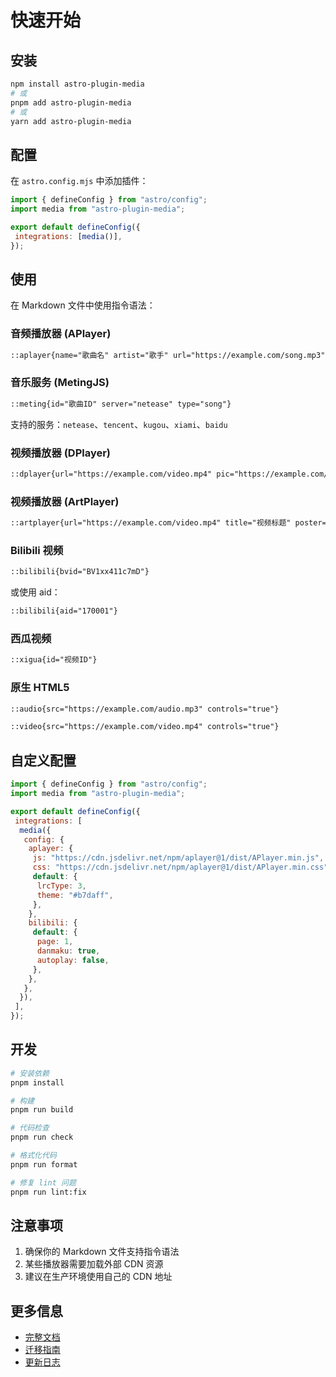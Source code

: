# 快速开始

## 安装

```bash
npm install astro-plugin-media
# 或
pnpm add astro-plugin-media
# 或
yarn add astro-plugin-media
```

## 配置

在 `astro.config.mjs` 中添加插件：

```js
import { defineConfig } from "astro/config";
import media from "astro-plugin-media";

export default defineConfig({
 integrations: [media()],
});
```

## 使用

在 Markdown 文件中使用指令语法：

### 音频播放器 (APlayer)

```markdown
::aplayer{name="歌曲名" artist="歌手" url="https://example.com/song.mp3" cover="https://example.com/cover.jpg"}
```

### 音乐服务 (MetingJS)

```markdown
::meting{id="歌曲ID" server="netease" type="song"}
```

支持的服务：`netease`、`tencent`、`kugou`、`xiami`、`baidu`

### 视频播放器 (DPlayer)

```markdown
::dplayer{url="https://example.com/video.mp4" pic="https://example.com/poster.jpg"}
```

### 视频播放器 (ArtPlayer)

```markdown
::artplayer{url="https://example.com/video.mp4" title="视频标题" poster="https://example.com/poster.jpg"}
```

### Bilibili 视频

```markdown
::bilibili{bvid="BV1xx411c7mD"}
```

或使用 aid：

```markdown
::bilibili{aid="170001"}
```

### 西瓜视频

```markdown
::xigua{id="视频ID"}
```

### 原生 HTML5

```markdown
::audio{src="https://example.com/audio.mp3" controls="true"}

::video{src="https://example.com/video.mp4" controls="true"}
```

## 自定义配置

```js
import { defineConfig } from "astro/config";
import media from "astro-plugin-media";

export default defineConfig({
 integrations: [
  media({
   config: {
    aplayer: {
     js: "https://cdn.jsdelivr.net/npm/aplayer@1/dist/APlayer.min.js",
     css: "https://cdn.jsdelivr.net/npm/aplayer@1/dist/APlayer.min.css",
     default: {
      lrcType: 3,
      theme: "#b7daff",
     },
    },
    bilibili: {
     default: {
      page: 1,
      danmaku: true,
      autoplay: false,
     },
    },
   },
  }),
 ],
});
```

## 开发

```bash
# 安装依赖
pnpm install

# 构建
pnpm run build

# 代码检查
pnpm run check

# 格式化代码
pnpm run format

# 修复 lint 问题
pnpm run lint:fix
```

## 注意事项

1. 确保你的 Markdown 文件支持指令语法
2. 某些播放器需要加载外部 CDN 资源
3. 建议在生产环境使用自己的 CDN 地址

## 更多信息

- [完整文档](./README.md)
- [迁移指南](./MIGRATION.md)
- [更新日志](./CHANGELOG.md)
